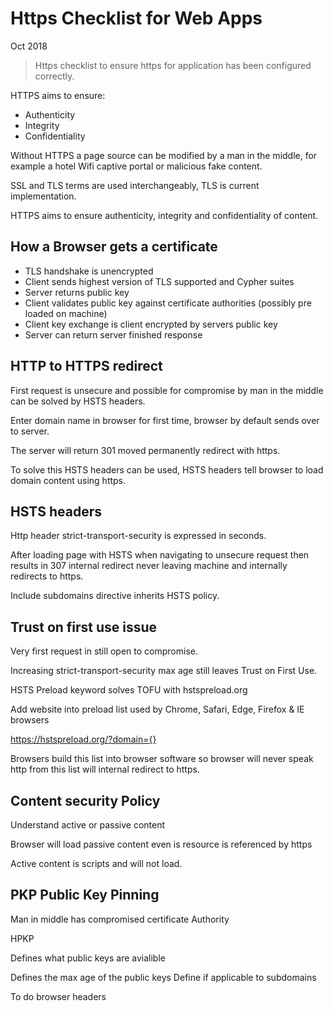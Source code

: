 # Https Checklist for Web Apps

Oct 2018

> Https checklist to ensure https for application has been configured correctly.

HTTPS aims to ensure:

- Authenticity
- Integrity
- Confidentiality

Without HTTPS a page source can be modified by a man in the middle, for example a hotel Wifi captive portal or malicious fake content.

SSL and TLS terms are used interchangeably, TLS is current implementation.

HTTPS aims to ensure authenticity, integrity and confidentiality of content.

## How a Browser gets a certificate

- TLS handshake is unencrypted
- Client sends highest version of TLS supported and Cypher suites
- Server returns public key
- Client validates public key against certificate authorities (possibly pre loaded on machine)
- Client key exchange is client encrypted by servers public key
- Server can return server finished response

## HTTP to HTTPS redirect

First request is unsecure and possible for compromise by man in the middle can be solved by HSTS headers.

Enter domain name in browser for first time, browser by default sends over to server.

The server will return 301 moved permanently redirect with https.

To solve this HSTS headers can be used, HSTS headers tell browser to load domain content using https.

## HSTS headers

Http header strict-transport-security is expressed in seconds.

After loading page with HSTS when navigating to unsecure request then results in 307 internal redirect never leaving machine and internally redirects to https.

Include subdomains directive inherits HSTS policy.

## Trust on first use issue

Very first request in still open to compromise.

Increasing strict-transport-security max age still leaves Trust on First Use.

HSTS Preload keyword solves TOFU with hstspreload.org 

Add website into preload list used by Chrome, Safari, Edge, Firefox & IE browsers 

https://hstspreload.org/?domain={}

Browsers build this list into browser software so browser will never speak http from this list will internal redirect to https.

## Content security Policy

Understand active or passive content

Browser will load passive content even is resource is referenced by https

Active content is scripts and will not load.

## PKP Public Key Pinning

Man in middle has compromised certificate Authority

HPKP

Defines what public keys are avialible

Defines the max age of the public keys
Define if applicable to subdomains

To do browser headers